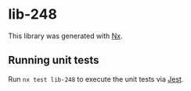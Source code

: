 # lib-248

This library was generated with [Nx](https://nx.dev).

## Running unit tests

Run `nx test lib-248` to execute the unit tests via [Jest](https://jestjs.io).
